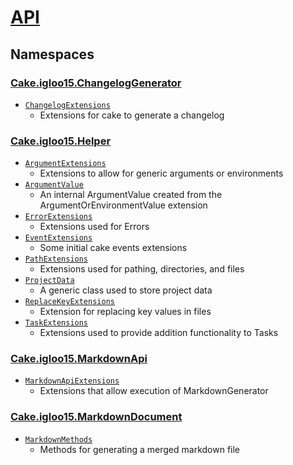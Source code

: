 # [API](./README.md)

## Namespaces

### [Cake.igloo15.ChangelogGenerator](./Cake/igloo15/ChangelogGenerator/README.md)

- [`ChangelogExtensions`](./Cake/igloo15/ChangelogGenerator/ChangelogExtensions.md)
	- Extensions for cake to generate a changelog
### [Cake.igloo15.Helper](./Cake/igloo15/Helper/README.md)

- [`ArgumentExtensions`](./Cake/igloo15/Helper/ArgumentExtensions.md)
	- Extensions to allow for generic arguments or environments
- [`ArgumentValue`](./Cake/igloo15/Helper/ArgumentValue.md)
	- An internal ArgumentValue created from the ArgumentOrEnvironmentValue extension
- [`ErrorExtensions`](./Cake/igloo15/Helper/ErrorExtensions.md)
	- Extensions used for Errors
- [`EventExtensions`](./Cake/igloo15/Helper/EventExtensions.md)
	- Some initial cake events extensions
- [`PathExtensions`](./Cake/igloo15/Helper/PathExtensions.md)
	- Extensions used for pathing, directories, and files
- [`ProjectData`](./Cake/igloo15/Helper/ProjectData.md)
	- A generic class used to store project data
- [`ReplaceKeyExtensions`](./Cake/igloo15/Helper/ReplaceKeyExtensions.md)
	- Extension for replacing key values in files
- [`TaskExtensions`](./Cake/igloo15/Helper/TaskExtensions.md)
	- Extensions used to provide addition functionality to Tasks
### [Cake.igloo15.MarkdownApi](./Cake/igloo15/MarkdownApi/README.md)

- [`MarkdownApiExtensions`](./Cake/igloo15/MarkdownApi/MarkdownApiExtensions.md)
	- Extensions that allow execution of MarkdownGenerator
### [Cake.igloo15.MarkdownDocument](./Cake/igloo15/MarkdownDocument/README.md)

- [`MarkdownMethods`](./Cake/igloo15/MarkdownDocument/MarkdownMethods.md)
	- Methods for generating a merged markdown file


